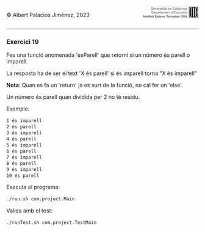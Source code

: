 <div style="display: flex; width: 100%;">
    <div style="flex: 1; padding: 0px;">
        <p>© Albert Palacios Jiménez, 2023</p>
    </div>
    <div style="flex: 1; padding: 0px; text-align: right;">
        <img src="../../assets/ieti.png" height="32" alt="Logo de IETI" style="max-height: 32px;">
    </div>
</div>
<hr/>

### Exercici 19

Fes una funció anomenada 'esParell' que retorni si un número és parell o imparell.

La resposta ha de ser el text 'X és parell' si és imparell torna "X és imparell"

**Nota**: Quan es fa un 'return' ja es surt de la funció, no cal fer un 'else'.

Un número és parell quan dividida per 2 no té residu.

Exemple:
```text
1 és imparell
2 és parell
3 és imparell
4 és parell
5 és imparell
6 és parell
7 és imparell
8 és parell
9 és imparell
10 és parell
```

Executa el programa:
```bash
./run.sh com.project.Main
```

Valida amb el test:
```bash
./runTest.sh com.project.TestMain
```

